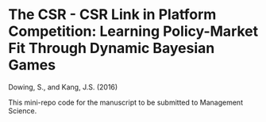 The CSR - CSR Link in Platform Competition: Learning Policy-Market Fit Through Dynamic Bayesian Games
======

Dowing, S., and Kang, J.S. (2016)

This mini-repo code for the manuscript to be submitted to Management Science.
